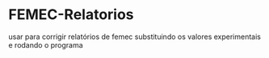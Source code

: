 # FEMEC-Relatorios
usar para corrigir relatórios de femec substituindo os valores experimentais e rodando o programa
